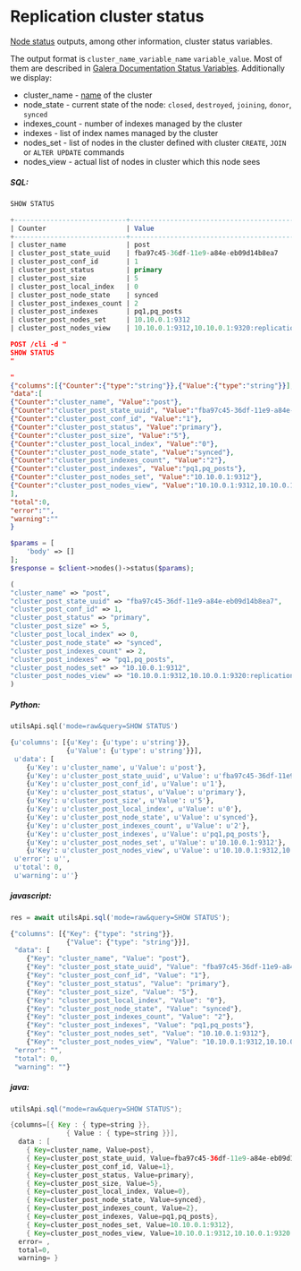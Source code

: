 # Replication cluster status 

<!-- example Example -->

[Node status](../../Profiling_and_monitoring/Node_status.md) outputs, among other information, cluster status variables.

The output format is `cluster_name_variable_name` `variable_value`. Most of them are described in [Galera Documentation Status Variables](https://galeracluster.com/library/documentation/galera-status-variables.html). Additionally we display:

* cluster_name - [name](../../Creating_a_cluster/Setting_up_replication/Setting_up_replication.md#Replication-cluster) of the cluster
* node_state - current state of the node: `closed`, `destroyed`, `joining`, `donor`, `synced`
* indexes_count - number of indexes managed by the cluster
* indexes - list of index names managed by the cluster
* nodes_set - list of nodes in the cluster defined with cluster `CREATE`, `JOIN` or `ALTER UPDATE` commands
* nodes_view - actual list of nodes in cluster which this node sees


<!-- intro -->
##### SQL:

<!-- request SQL -->

```sql
SHOW STATUS
```

<!-- response SQL-->

```sql
+----------------------------+-------------------------------------------------------------------------------------+
| Counter                    | Value                                                                               |
+----------------------------+-------------------------------------------------------------------------------------+
| cluster_name               | post                                                                                |
| cluster_post_state_uuid    | fba97c45-36df-11e9-a84e-eb09d14b8ea7                                                |
| cluster_post_conf_id       | 1                                                                                   |
| cluster_post_status        | primary                                                                             |
| cluster_post_size          | 5                                                                                   |
| cluster_post_local_index   | 0                                                                                   |
| cluster_post_node_state    | synced                                                                              |
| cluster_post_indexes_count | 2                                                                                   |
| cluster_post_indexes       | pq1,pq_posts                                                                        |
| cluster_post_nodes_set     | 10.10.0.1:9312                                                                      |
| cluster_post_nodes_view    | 10.10.0.1:9312,10.10.0.1:9320:replication,10.10.1.1:9312,10.10.1.1:9320:replication |
```

<!-- request HTTP -->

```json
POST /cli -d "
SHOW STATUS
"
```

<!-- response HTTP-->

```json
"
{"columns":[{"Counter":{"type":"string"}},{"Value":{"type":"string"}}],
"data":[
{"Counter":"cluster_name", "Value":"post"},
{"Counter":"cluster_post_state_uuid", "Value":"fba97c45-36df-11e9-a84e-eb09d14b8ea7"},
{"Counter":"cluster_post_conf_id", "Value":"1"},
{"Counter":"cluster_post_status", "Value":"primary"},
{"Counter":"cluster_post_size", "Value":"5"},
{"Counter":"cluster_post_local_index", "Value":"0"},
{"Counter":"cluster_post_node_state", "Value":"synced"},
{"Counter":"cluster_post_indexes_count", "Value":"2"},
{"Counter":"cluster_post_indexes", "Value":"pq1,pq_posts"},
{"Counter":"cluster_post_nodes_set", "Value":"10.10.0.1:9312"},
{"Counter":"cluster_post_nodes_view", "Value":"10.10.0.1:9312,10.10.0.1:9320:replication,10.10.1.1:9312,10.10.1.1:9320:replication"}
],
"total":0,
"error":"",
"warning":""
}
```

<!-- request PHP -->

```php
$params = [
    'body' => []
];
$response = $client->nodes()->status($params);         
```

<!-- response PHP -->

```php
(
"cluster_name" => "post",
"cluster_post_state_uuid" => "fba97c45-36df-11e9-a84e-eb09d14b8ea7",
"cluster_post_conf_id" => 1,
"cluster_post_status" => "primary",
"cluster_post_size" => 5,
"cluster_post_local_index" => 0,
"cluster_post_node_state" => "synced",
"cluster_post_indexes_count" => 2,
"cluster_post_indexes" => "pq1,pq_posts",
"cluster_post_nodes_set" => "10.10.0.1:9312",
"cluster_post_nodes_view" => "10.10.0.1:9312,10.10.0.1:9320:replication,10.10.1.1:9312,10.10.1.1:9320:replication"
)
```
<!-- intro -->
##### Python:

<!-- request Python -->

```python
utilsApi.sql('mode=raw&query=SHOW STATUS')
```
<!-- response Python -->

```python
{u'columns': [{u'Key': {u'type': u'string'}},
              {u'Value': {u'type': u'string'}}],
 u'data': [
	{u'Key': u'cluster_name', u'Value': u'post'},
	{u'Key': u'cluster_post_state_uuid', u'Value': u'fba97c45-36df-11e9-a84e-eb09d14b8ea7'},
	{u'Key': u'cluster_post_conf_id', u'Value': u'1'},
	{u'Key': u'cluster_post_status', u'Value': u'primary'},
	{u'Key': u'cluster_post_size', u'Value': u'5'},
	{u'Key': u'cluster_post_local_index', u'Value': u'0'},
	{u'Key': u'cluster_post_node_state', u'Value': u'synced'},
	{u'Key': u'cluster_post_indexes_count', u'Value': u'2'},
	{u'Key': u'cluster_post_indexes', u'Value': u'pq1,pq_posts'},
	{u'Key': u'cluster_post_nodes_set', u'Value': u'10.10.0.1:9312'},
	{u'Key': u'cluster_post_nodes_view', u'Value': u'10.10.0.1:9312,10.10.0.1:9320:replication,10.10.1.1:9312,10.10.1.1:9320:replication'}],
 u'error': u'',
 u'total': 0,
 u'warning': u''}
```
<!-- intro -->
##### javascript:

<!-- request javascript -->

```javascript
res = await utilsApi.sql('mode=raw&query=SHOW STATUS');
```

<!-- response Javascript -->

```javascript
{"columns": [{"Key": {"type": "string"}},
              {"Value": {"type": "string"}}],
 "data": [
	{"Key": "cluster_name", "Value": "post"},
	{"Key": "cluster_post_state_uuid", "Value": "fba97c45-36df-11e9-a84e-eb09d14b8ea7"},
	{"Key": "cluster_post_conf_id", "Value": "1"},
	{"Key": "cluster_post_status", "Value": "primary"},
	{"Key": "cluster_post_size", "Value": "5"},
	{"Key": "cluster_post_local_index", "Value": "0"},
	{"Key": "cluster_post_node_state", "Value": "synced"},
	{"Key": "cluster_post_indexes_count", "Value": "2"},
	{"Key": "cluster_post_indexes", "Value": "pq1,pq_posts"},
	{"Key": "cluster_post_nodes_set", "Value": "10.10.0.1:9312"},
	{"Key": "cluster_post_nodes_view", "Value": "10.10.0.1:9312,10.10.0.1:9320:replication,10.10.1.1:9312,10.10.1.1:9320:replication"}],
 "error": "",
 "total": 0,
 "warning": ""}
```

<!-- intro -->
##### java:

<!-- request Java -->

```java
utilsApi.sql("mode=raw&query=SHOW STATUS");
```
<!-- response Java -->

```java
{columns=[{ Key : { type=string }},
              { Value : { type=string }}],
  data : [
	{ Key=cluster_name, Value=post},
	{ Key=cluster_post_state_uuid, Value=fba97c45-36df-11e9-a84e-eb09d14b8ea7},
	{ Key=cluster_post_conf_id, Value=1},
	{ Key=cluster_post_status, Value=primary},
	{ Key=cluster_post_size, Value=5},
	{ Key=cluster_post_local_index, Value=0},
	{ Key=cluster_post_node_state, Value=synced},
	{ Key=cluster_post_indexes_count, Value=2},
	{ Key=cluster_post_indexes, Value=pq1,pq_posts},
	{ Key=cluster_post_nodes_set, Value=10.10.0.1:9312},
	{ Key=cluster_post_nodes_view, Value=10.10.0.1:9312,10.10.0.1:9320:replication,10.10.1.1:9312,10.10.1.1:9320:replication}],
  error= ,
  total=0,
  warning= }
```
<!-- end -->
